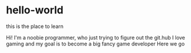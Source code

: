 # hello-world
this is the place to learn 

Hi! I'm a noobie programmer, who just trying to figure out the git.hub 
I love gaming and my goal is to become a big fancy game developer 
Here we go 
